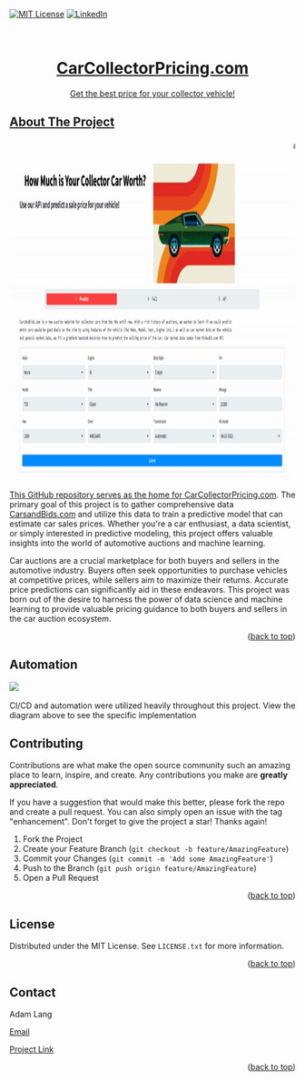 <!-- Improved compatibility of back to top link: See: https://github.com/othneildrew/Best-README-Template/pull/73 -->
<a name="readme-top"></a>
<!--
*** Thanks for checking out the Best-README-Template. If you have a suggestion
*** that would make this better, please fork the repo and create a pull request
*** or simply open an issue with the tag "enhancement".
*** Don't forget to give the project a star!
*** Thanks again! Now go create something AMAZING! :D
-->

<!-- PROJECT SHIELDS -->
<!--
*** I'm using markdown "reference style" links for readability.
*** Reference links are enclosed in brackets [ ] instead of parentheses ( ).
*** See the bottom of this document for the declaration of the reference variables
*** for contributors-url, forks-url, etc. This is an optional, concise syntax you may use.
*** https://www.markdownguide.org/basic-syntax/#reference-style-links
-->
[![MIT License][license-shield]][license-url] [![LinkedIn][linkedin-shield]][linkedin-url]

<!-- PROJECT LOGO -->
<br />
<div align="center">
  <h1 align="center"> <a href=http://CarCollectorPricing.com> CarCollectorPricing.com </h1>
  <p align="center">
    Get the best price for your collector vehicle!
  </p>
</div>

<!-- ABOUT THE PROJECT -->
## About The Project

<img src="readme_assets/cars.gif" alt="Logo" width="1250" height="600">

This GitHub repository serves as the home for [CarCollectorPricing.com](http://CarCollectorPricing.com). The primary goal of this project is to gather comprehensive data [CarsandBids.com](https://carsandbids.com/) and utilize this data to train a predictive model that can estimate car sales prices. Whether you're a car enthusiast, a data scientist, or simply interested in predictive modeling, this project offers valuable insights into the world of automotive auctions and machine learning.

Car auctions are a crucial marketplace for both buyers and sellers in the automotive industry. Buyers often seek opportunities to purchase vehicles at competitive prices, while sellers aim to maximize their returns. Accurate price predictions can significantly aid in these endeavors. This project was born out of the desire to harness the power of data science and machine learning to provide valuable pricing guidance to both buyers and sellers in the car auction ecosystem.
<p align="right">(<a href="#readme-top">back to top</a>)</p>


<!-- GETTING STARTED -->
## Automation

![](readme_assets/AWSDiagram.pngAWSDiagram.png)


CI/CD and automation were utilized heavily throughout this project. View the diagram above to see the specific implementation

<!-- CONTRIBUTING -->
## Contributing

Contributions are what make the open source community such an amazing place to learn, inspire, and create. Any contributions you make are **greatly appreciated**.

If you have a suggestion that would make this better, please fork the repo and create a pull request. You can also simply open an issue with the tag "enhancement".
Don't forget to give the project a star! Thanks again!

1. Fork the Project
2. Create your Feature Branch (`git checkout -b feature/AmazingFeature`)
3. Commit your Changes (`git commit -m 'Add some AmazingFeature'`)
4. Push to the Branch (`git push origin feature/AmazingFeature`)
5. Open a Pull Request

<p align="right">(<a href="#readme-top">back to top</a>)</p>

<!-- LICENSE -->
## License

Distributed under the MIT License. See `LICENSE.txt` for more information.

<p align="right">(<a href="#readme-top">back to top</a>)</p>

<!-- CONTACT -->
## Contact

Adam Lang 

[Email](adamglang96@gmail.com) 

[Project Link](https://github.com/AdamLang96/CarSalesModel)

<p align="right">(<a href="#readme-top">back to top</a>)</p>


<!-- MARKDOWN LINKS & IMAGES -->
<!-- https://www.markdownguide.org/basic-syntax/#reference-style-links -->
[linkedin-shield]: https://img.shields.io/badge/-LinkedIn-black.svg?style=for-the-badge&logo=linkedin&colorB=555
[linkedin-url]: https://www.linkedin.com/in/adam-lang96/
[license-shield]: https://img.shields.io/github/license/othneildrew/Best-README-Template.svg?style=for-the-badge
[license-url]: https://github.com/othneildrew/Best-README-Template/blob/master/LICENSE.txt

